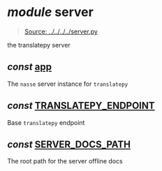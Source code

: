 # *module* **server**

> [Source: ../../../../server.py](../../../../server.py#L0)

the translatepy server

## *const* [**app**](../../../../server.py#L6)

The `nasse` server instance for `translatepy`

## *const* [**TRANSLATEPY_ENDPOINT**](../../../../server.py#L9)

Base `translatepy` endpoint

## *const* [**SERVER_DOCS_PATH**](../../../../server.py#L13)

The root path for the server offline docs

